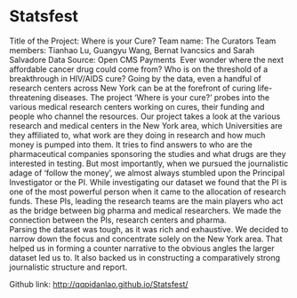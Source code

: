 # Statsfest
Title of the Project: Where is your Cure?
Team name: The Curators
Team members: Tianhao Lu, Guangyu Wang, Bernat Ivancsics and Sarah Salvadore
Data Source: Open CMS Payments 
Ever wonder where the next affordable cancer drug could come from? Who is on the threshold of a breakthrough in HIV/AIDS cure? Going by the data, even a handful of research centers across New York can be at the forefront of curing life-threatening diseases. The project ‘Where is your cure?’ probes into the various medical research centers working on cures, their funding and people who channel the resources. 
Our project takes a look at the various research and medical centers in the New York area, which Universities are they affiliated to, what work are they doing in research and how much money is pumped into them. It tries to find answers to who are the pharmaceutical companies sponsoring the studies and what drugs are they interested in testing. 
But most importantly, when we pursued the journalistic adage of ‘follow the money’, we almost always stumbled upon the Principal Investigator or the PI.
While investigating our dataset we found that the PI is one of the most powerful person when it came to the allocation of research funds. These PIs, leading the research teams are the main players who act as the bridge between big pharma and medical researchers. We made the connection between the PIs, research centers and pharma.   
Parsing the dataset was tough, as it was rich and exhaustive. We decided to narrow down the focus and concentrate solely on the New York area. That helped us in forming a counter narrative to the obvious angles the larger dataset led us to. It also backed us in constructing a comparatively strong journalistic structure and report.  

Github link: http://qqpidanlao.github.io/Statsfest/
